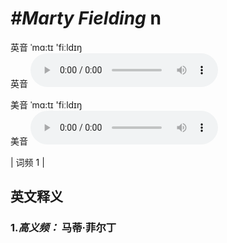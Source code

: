 # ***\#Marty Fielding*** n
英音 ˈmɑ:tɪ 'fiːldɪŋ  
英音
<audio src="./media/Marty Feilding-B.aac" controls="controls"></audio>

美音 ˈmɑ:tɪ 'fiːldɪŋ  
美音
<audio src="./media/Marty Feilding.aac" controls="controls"></audio>



| 词频 1 |  

英文释义
---
### 1.*高义频：* **马蒂·菲尔丁**  


